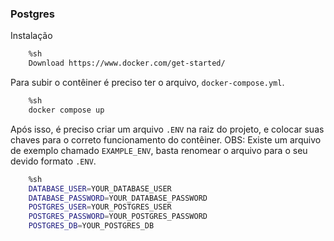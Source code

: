### Postgres 

Instalação

```bash
    %sh 
    Download https://www.docker.com/get-started/
```


Para subir o contêiner é preciso ter o arquivo, `docker-compose.yml`.

```bash
    %sh 
    docker compose up
```

Após isso, é preciso criar um arquivo `.ENV` na raiz do projeto, e colocar suas chaves para o correto funcionamento do contêiner.
OBS: Existe um arquivo de exemplo chamado `EXAMPLE_ENV`, basta renomear o arquivo para o seu devido formato `.ENV`.

```bash
    %sh 
    DATABASE_USER=YOUR_DATABASE_USER
    DATABASE_PASSWORD=YOUR_DATABASE_PASSWORD
    POSTGRES_USER=YOUR_POSTGRES_USER
    POSTGRES_PASSWORD=YOUR_POSTGRES_PASSWORD
    POSTGRES_DB=YOUR_POSTGRES_DB

```
